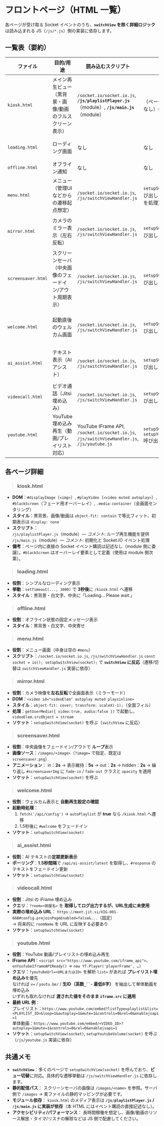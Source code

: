 # フロントページ（HTML 一覧）

各ページが受け取る Socket イベントのうち、**`switchView` を除く詳細ロジック**は読み込まれる JS（`/js/*.js`）側の実装に依存します。

## **一覧表（要約）**

| ファイル | 目的/用途 | 読み込むスクリプト | ソケット処理 | ナビゲーション/タイマー | クエリパラメータ | 補足 |
|---|---|---|---|---|---|---|
| `kiosk.html` | メイン再生ビュー（黒背景・画像/動画のフルスクリーン表示） | `/socket.io/socket.io.js`, **`/js/playlistPlayer.js`**（module）, **`/js/main.js`**（module） | （ページ内で直接購読は記述なし）※module側に委譲 | なし | なし | `#displayImage` `#playVideo` `#blackScreen` を備える |
| `loading.html` | ローディング画面 | なし | なし | **3秒後** `/kiosk.html` へリダイレクト | なし | 画面中央「Loading…」表示 |
| `offline.html` | オフライン通知 | なし | なし | なし | なし | 黒背景＋白文字の固定文言 |
| `menu.html` | メニュー（管理UI などからの遷移起点想定） | `/socket.io/socket.io.js`, `/js/switchViewHandler.js` | `setupSwitchView(socket)` 呼び出し（`switchView` を処理） | なし | なし | 空の `#menu` コンテナのみ |
| `mirror.html` | カメラのミラー表示（左右反転） | `/socket.io/socket.io.js`, `/js/switchViewHandler.js` | `setupSwitchView(socket)` 呼び出し | ページ読込時に **カメラ起動** | なし | `<video id="videoElem">` `object-fit: cover` ＆ **`transform: scaleX(-1)`** |
| `screensaver.html` | スクリーンセーバ（中央画像のフェードイン/アウト周期表示） | `/socket.io/socket.io.js`, `/js/switchViewHandler.js` | `setupSwitchView(socket)` 呼び出し | フェード：**2s** in → **5s** 表示 → **2s** out → **2s** hidden のループ | `?image=<ファイル名>`（既定 `screensaver.png`） | 画像パスは **`/images/<name>`**（サーバの静的配信設定が必要） |
| `welcome.html` | 起動直後のウェルカム画面 | `/socket.io/socket.io.js`, `/js/switchViewHandler.js` | `setupSwitchView(socket)` 呼び出し | `/api/config` を取得し、**`autoPlaylist=true` なら `/kiosk.html` へ遷移** | なし | `#welcome` を 1.5s 後にフェードイン |
| `ai_assist.html` | テキスト表示（AIアシスト） | `/socket.io/socket.io.js`, `/js/switchViewHandler.js` | `setupSwitchView(socket)` 呼び出し | **1.5s 間隔**で `/api/ai-assist/latest` をポーリングして文言更新 | なし | フェードイン演出あり |
| `videocall.html` | ビデオ通話（Jitsi 埋め込み） | `/socket.io/socket.io.js`, `/js/switchViewHandler.js` | `setupSwitchView(socket)` 呼び出し | なし | `?room=<部屋名>` を **取得はするが未使用** | 実際の埋め込み URL は **固定の `XIG-001-66B`** に設定されている |
| `youtube.html` | YouTube 埋め込み再生（動画/プレイリスト対応） | YouTube IFrame API, `/socket.io/socket.io.js`, `/js/switchViewHandler.js`, `/js/youtube.js` | `setupSwitchView(socket)`, `setupYoutubeVolume(socket)` 呼び出し | なし | `?youtubeUrl=<URLまたはID>` | `youtubeUrl` から **videoId / playlistId** を抽出し、`embedUrl` を組み立て |

## **各ページ詳細**

> ### **kiosk.html**

- **DOM**：`#displayImage`（`<img>`）, `#playVideo`（`<video muted autoplay>`）, `#blackScreen`（フェード用オーバーレイ）, `.media-container`（全画面センタリング）
- **スタイル**：黒背景、画像/動画は `object-fit: contain` で等比フィット、初期表示は `display: none`
- **スクリプト**：  
  `/js/playlistPlayer.js`（module）— *コメント*: ループ再生機能を提供
  `/js/main.js`（module）— *コメント*: 初期化と Socket.IO イベント処理
- **備考**：ページ内に直接の Socket イベント購読は記述なし（module 側に委譲）。`#blackScreen` はオーバーレイ要素として定義（使用は module 側次第）。

> ### **loading.html**

- **役割**：シンプルなローディング表示
- **挙動**：`setTimeout(..., 3000)` で **3秒後**に `/kiosk.html` へ遷移
- **スタイル**：黒背景・白文字、中央に「Loading... Please wait.」

> ### **offline.html**

- **役割**：オフライン状態の固定メッセージ表示
- **スタイル**：黒背景・白文字、中央寄せ

> ### **menu.html**

- **役割**：メニュー画面（中身は空の `#menu`）
- **スクリプト**：`/socket.io/socket.io.js`, `/js/switchViewHandler.js`
  `const socket = io(); setupSwitchView(socket);` で **`switchView` に反応**（遷移/切替は `switchViewHandler.js` 実装に依存）

> ### **mirror.html**

- **役割**：カメラ映像を**左右反転**で全画面表示（ミラーモード）
- **DOM**：`<video id="videoElem" autoplay muted playsinline>`
- **スタイル**：`object-fit: cover; transform: scaleX(-1);`（全面フィル）
- **処理**：`getUserMedia({ video:true, audio:false })` で起動し、`videoElem.srcObject = stream`
- **ソケット**：`setupSwitchView(socket)` を呼ぶ（`switchView` に反応）

> ### **screensaver.html**

- **役割**：中央画像をフェードイン/アウトで **ループ**表示
- **画像ソース**：`/images/<image>`（`?image=` で指定、既定は `screensaver.png`）
- **アニメーション**：
  in：**2s** → 表示維持：**5s** → out：**2s** → hidden：**2s** → 繰り返し
  `#screensaverImg` に `fade-in` / `fade-out` クラスと `opacity` を適用
- **ソケット**：`setupSwitchView(socket)` を呼ぶ

> ### **welcome.html**

- **役割**：ウェルカム表示と **自動再生設定の確認**
- **起動時処理**：  
  1) `fetch('/api/config')` → `autoPlaylist` が **true** なら `/kiosk.html` へ遷移  
  2) 1.5秒後に `#welcome` をフェードイン  
- **ソケット**：`setupSwitchView(socket)`

> ### **ai_assist.html**

- **役割**：AI テキストの**定期更新表示**
- **ポーリング**：**1.5秒間隔**で `/api/ai-assist/latest` を取得し、`#response` のテキストをフェードイン更新
- **ソケット**：`setupSwitchView(socket)`

> ### **videocall.html**

- **役割**：Jitsi の iFrame 埋め込み
- **クエリ**：`?room=<部屋名>` を **取得してログ出力するが、URL生成に未使用**
- **実際の埋め込み URL**：
  `https://meet.jit.si/XIG-001-66B#config.prejoinPageEnabled=false&...`（固定）  
  → 将来的に `roomName` を URL に反映する必要あり  
- **ソケット**：`setupSwitchView(socket)`

> ### **youtube.html**

- **役割**：YouTube 動画/プレイリストの埋め込み再生
- **IFrame API**：`<script src="https://www.youtube.com/iframe_api">`、`onYouTubeIframeAPIReady()` → `new YT.Player('playerFrame', …)`
- **クエリ**：`?youtubeUrl=<URLまたはID>` を解析
  `list=` があれば **プレイリスト埋め込み**を優先  
  なければ `v=` / `youtu.be/` / **生ID（英数`_``-` 最低8字）** を抽出して単体動画を埋め込み  
  いずれも取れなければ **渡された値をそのまま `iframe.src` に適用**
- **最終 URL 例**：  
  プレイリスト：`https://www.youtube.com/embed?listType=playlist&list=<PLAYLIST_ID>&loop=1&autoplay=1&mute=1&controls=0&rel=0&enablejsapi=1`  
  単体動画：`https://www.youtube.com/embed/<VIDEO_ID>?autoplay=1&mute=1&controls=0&rel=0&enablejsapi=1`  
- **ソケット**：`setupSwitchView(socket)`, `setupYoutubeVolume(socket)` を呼ぶ（`/js/youtube.js` 実装に依存）

## **共通メモ**

- **`switchView`**：多くのページで `setupSwitchView(socket)` を呼んでおり、**ビュー切替**に対応。具体的な遷移挙動は `/js/switchViewHandler.js` に依存します。
- **静的配信パス**：
  スクリーンセーバの画像は `/images/<name>` を参照。サーバ側で `/images` → 実ファイルの静的マッピングが必要です。
- **モジュール依存**：
  `kiosk.html` のメディア表示は **`/js/playlistPlayer.js` / `/js/main.js` に実装が依存**（本 HTML にはイベント購読の直接記述なし）。
- **アクセシビリティ/パフォーマンス**：
  長時間稼働を想定し、画像/動画のリソース解放・タイマ/リスナの解除などは JS 側で配慮してください。
